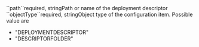<tr><td>``path``</td><td>required, string<td>Path or name of the deployment descriptor</td><td></td><td></td></tr>
<tr><td>``objectType``</td><td>required, string</td><td>Object type of the configuration item. Possible value are 
<ul><li>"DEPLOYMENTDESCRIPTOR"</li><li>"DESCRIPTORFOLDER"</li></ul>
</td><td></td><td></td></tr>